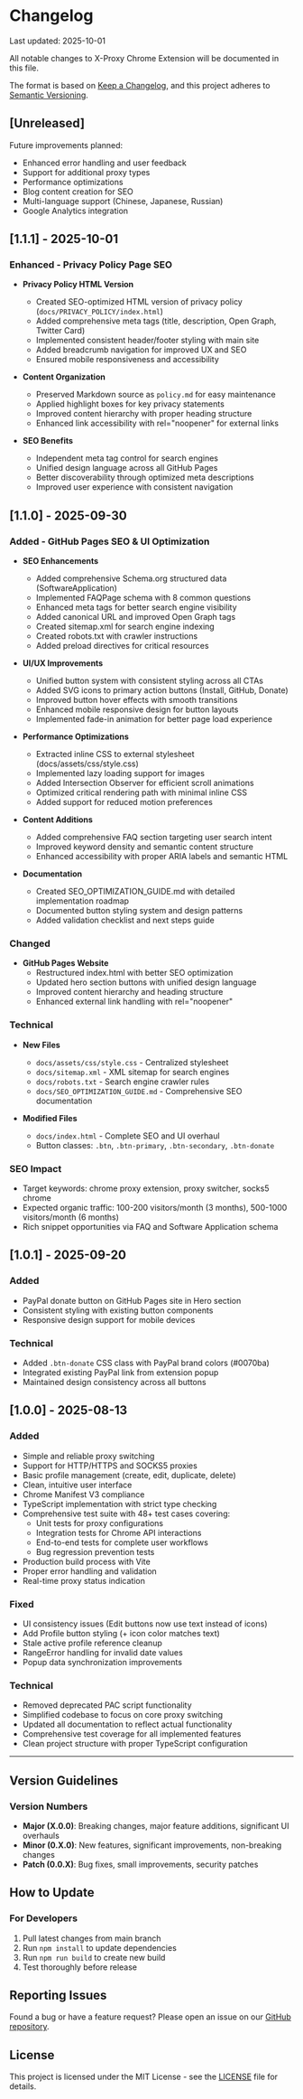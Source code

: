 # Changelog

Last updated: 2025-10-01

All notable changes to X-Proxy Chrome Extension will be documented in this file.

The format is based on [Keep a Changelog](https://keepachangelog.com/en/1.0.0/),
and this project adheres to [Semantic Versioning](https://semver.org/spec/v2.0.0.html).

## [Unreleased]

Future improvements planned:
- Enhanced error handling and user feedback
- Support for additional proxy types
- Performance optimizations
- Blog content creation for SEO
- Multi-language support (Chinese, Japanese, Russian)
- Google Analytics integration

## [1.1.1] - 2025-10-01

### Enhanced - Privacy Policy Page SEO
- **Privacy Policy HTML Version**
  - Created SEO-optimized HTML version of privacy policy (`docs/PRIVACY_POLICY/index.html`)
  - Added comprehensive meta tags (title, description, Open Graph, Twitter Card)
  - Implemented consistent header/footer styling with main site
  - Added breadcrumb navigation for improved UX and SEO
  - Ensured mobile responsiveness and accessibility

- **Content Organization**
  - Preserved Markdown source as `policy.md` for easy maintenance
  - Applied highlight boxes for key privacy statements
  - Improved content hierarchy with proper heading structure
  - Enhanced link accessibility with rel="noopener" for external links

- **SEO Benefits**
  - Independent meta tag control for search engines
  - Unified design language across all GitHub Pages
  - Better discoverability through optimized meta descriptions
  - Improved user experience with consistent navigation

## [1.1.0] - 2025-09-30

### Added - GitHub Pages SEO & UI Optimization
- **SEO Enhancements**
  - Added comprehensive Schema.org structured data (SoftwareApplication)
  - Implemented FAQPage schema with 8 common questions
  - Enhanced meta tags for better search engine visibility
  - Added canonical URL and improved Open Graph tags
  - Created sitemap.xml for search engine indexing
  - Created robots.txt with crawler instructions
  - Added preload directives for critical resources

- **UI/UX Improvements**
  - Unified button system with consistent styling across all CTAs
  - Added SVG icons to primary action buttons (Install, GitHub, Donate)
  - Improved button hover effects with smooth transitions
  - Enhanced mobile responsive design for button layouts
  - Implemented fade-in animation for better page load experience

- **Performance Optimizations**
  - Extracted inline CSS to external stylesheet (docs/assets/css/style.css)
  - Implemented lazy loading support for images
  - Added Intersection Observer for efficient scroll animations
  - Optimized critical rendering path with minimal inline CSS
  - Added support for reduced motion preferences

- **Content Additions**
  - Added comprehensive FAQ section targeting user search intent
  - Improved keyword density and semantic content structure
  - Enhanced accessibility with proper ARIA labels and semantic HTML

- **Documentation**
  - Created SEO_OPTIMIZATION_GUIDE.md with detailed implementation roadmap
  - Documented button styling system and design patterns
  - Added validation checklist and next steps guide

### Changed
- **GitHub Pages Website**
  - Restructured index.html with better SEO optimization
  - Updated hero section buttons with unified design language
  - Improved content hierarchy and heading structure
  - Enhanced external link handling with rel="noopener"

### Technical
- **New Files**
  - `docs/assets/css/style.css` - Centralized stylesheet
  - `docs/sitemap.xml` - XML sitemap for search engines
  - `docs/robots.txt` - Search engine crawler rules
  - `docs/SEO_OPTIMIZATION_GUIDE.md` - Comprehensive SEO documentation

- **Modified Files**
  - `docs/index.html` - Complete SEO and UI overhaul
  - Button classes: `.btn`, `.btn-primary`, `.btn-secondary`, `.btn-donate`

### SEO Impact
- Target keywords: chrome proxy extension, proxy switcher, socks5 chrome
- Expected organic traffic: 100-200 visitors/month (3 months), 500-1000 visitors/month (6 months)
- Rich snippet opportunities via FAQ and Software Application schema

## [1.0.1] - 2025-09-20

### Added
- PayPal donate button on GitHub Pages site in Hero section
- Consistent styling with existing button components
- Responsive design support for mobile devices

### Technical
- Added `.btn-donate` CSS class with PayPal brand colors (#0070ba)
- Integrated existing PayPal link from extension popup
- Maintained design consistency across all buttons

## [1.0.0] - 2025-08-13

### Added
- Simple and reliable proxy switching
- Support for HTTP/HTTPS and SOCKS5 proxies
- Basic profile management (create, edit, duplicate, delete)
- Clean, intuitive user interface
- Chrome Manifest V3 compliance
- TypeScript implementation with strict type checking
- Comprehensive test suite with 48+ test cases covering:
  - Unit tests for proxy configurations
  - Integration tests for Chrome API interactions  
  - End-to-end tests for complete user workflows
  - Bug regression prevention tests
- Production build process with Vite
- Proper error handling and validation
- Real-time proxy status indication

### Fixed
- UI consistency issues (Edit buttons now use text instead of icons)
- Add Profile button styling (+ icon color matches text)
- Stale active profile reference cleanup
- RangeError handling for invalid date values
- Popup data synchronization improvements

### Technical
- Removed deprecated PAC script functionality
- Simplified codebase to focus on core proxy switching
- Updated all documentation to reflect actual functionality
- Comprehensive test coverage for all implemented features
- Clean project structure with proper TypeScript configuration

---

## Version Guidelines

### Version Numbers
- **Major (X.0.0)**: Breaking changes, major feature additions, significant UI overhauls
- **Minor (0.X.0)**: New features, significant improvements, non-breaking changes
- **Patch (0.0.X)**: Bug fixes, small improvements, security patches

## How to Update

### For Developers
1. Pull latest changes from main branch
2. Run `npm install` to update dependencies
3. Run `npm run build` to create new build
4. Test thoroughly before release

## Reporting Issues

Found a bug or have a feature request? Please open an issue on our [GitHub repository](https://github.com/helebest/x-proxy/issues).

## License

This project is licensed under the MIT License - see the [LICENSE](LICENSE) file for details.
